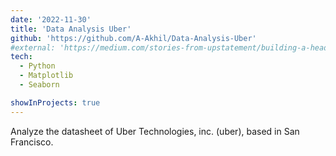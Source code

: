 ```yaml
---
date: '2022-11-30'
title: 'Data Analysis Uber'
github: 'https://github.com/A-Akhil/Data-Analysis-Uber'
#external: 'https://medium.com/stories-from-upstatement/building-a-headless-mobile-app-cms-from-scratch-bab2d17744d9'
tech:
  - Python
  - Matplotlib
  - Seaborn

showInProjects: true
---
```


Analyze the datasheet of Uber Technologies, inc. (uber), based in San Francisco.